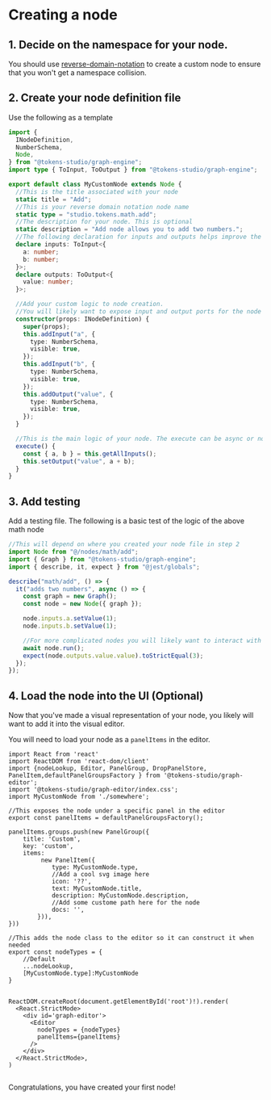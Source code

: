 # Creating a node

## 1. Decide on the namespace for your node.

You should use [reverse-domain-notation](https://en.wikipedia.org/wiki/Reverse_domain_name_notation) to create a custom node to ensure that you won't get a namespace collision.

## 2. Create your node definition file

Use the following as a template

```ts
import {
  INodeDefinition,
  NumberSchema,
  Node,
} from "@tokens-studio/graph-engine";
import type { ToInput, ToOutput } from "@tokens-studio/graph-engine";

export default class MyCustomNode extends Node {
  //This is the title associated with your node
  static title = "Add";
  //This is your reverse domain notation node name
  static type = "studio.tokens.math.add";
  //The description for your node. This is optional
  static description = "Add node allows you to add two numbers.";
  //The following declaration for inputs and outputs helps improve the experience for developers using typescript, but this can be considered optional
  declare inputs: ToInput<{
    a: number;
    b: number;
  }>;
  declare outputs: ToOutput<{
    value: number;
  }>;

  //Add your custom logic to node creation.
  //You will likely want to expose input and output ports for the node
  constructor(props: INodeDefinition) {
    super(props);
    this.addInput("a", {
      type: NumberSchema,
      visible: true,
    });
    this.addInput("b", {
      type: NumberSchema,
      visible: true,
    });
    this.addOutput("value", {
      type: NumberSchema,
      visible: true,
    });
  }

  //This is the main logic of your node. The execute can be async or not.
  execute() {
    const { a, b } = this.getAllInputs();
    this.setOutput("value", a + b);
  }
}
```

## 3. Add testing

Add a testing file. The following is a basic test of the logic of the above math node

```ts
//This will depend on where you created your node file in step 2
import Node from "@/nodes/math/add";
import { Graph } from "@tokens-studio/graph-engine";
import { describe, it, expect } from "@jest/globals";

describe("math/add", () => {
  it("adds two numbers", async () => {
    const graph = new Graph();
    const node = new Node({ graph });

    node.inputs.a.setValue(1);
    node.inputs.b.setValue(1);

    //For more complicated nodes you will likely want to interact with the graph object instead of executing the node directly
    await node.run();
    expect(node.outputs.value.value).toStrictEqual(3);
  });
});
```

## 4. Load the node into the UI (Optional)

Now that you've made a visual representation of your node, you likely will want to add it into the visual editor.

You will need to load your node as a `panelItems` in the editor.

```tsx
import React from 'react'
import ReactDOM from 'react-dom/client'
import {nodeLookup, Editor, PanelGroup, DropPanelStore, PanelItem,defaultPanelGroupsFactory } from '@tokens-studio/graph-editor';
import '@tokens-studio/graph-editor/index.css';
import MyCustomNode from './somewhere';

//This exposes the node under a specific panel in the editor
export const panelItems = defaultPanelGroupsFactory();

panelItems.groups.push(new PanelGroup({
    title: 'Custom',
    key: 'custom',
    items:
         new PanelItem({
            type: MyCustomNode.type,
            //Add a cool svg image here
            icon: '??',
            text: MyCustomNode.title,
            description: MyCustomNode.description,
            //Add some custome path here for the node
            docs: '',
        })),
}))

//This adds the node class to the editor so it can construct it when needed
export const nodeTypes = {
    //Default
    ...nodeLookup,
    [MyCustomNode.type]:MyCustomNode
}


ReactDOM.createRoot(document.getElementById('root')!).render(
  <React.StrictMode>
    <div id='graph-editor'>
      <Editor
        nodeTypes = {nodeTypes}
        panelItems={panelItems}
      />
    </div>
  </React.StrictMode>,
)


```

Congratulations, you have created your first node!
